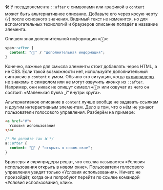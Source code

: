 🛠 У псевдоэлемента `::after` с символами или графикой в `content` может быть альтернативное описание. Добавьте его через косую черту (`/`) после основного значения. Видимый текст не изменится, но для вспомогательных технологий и браузеров описание попадёт в название элемента.

Опишем знак дополнительной информации «ⓘ»:

```css
span::after {
  content: "ⓘ" / "дополнительная информация";
}
```

Конечно, важные для смысла элементы стоит добавлять через HTML, а не CSS. Если такой возможности нет, используйте дополнительный синтаксис у `content` с умом. Обычно это ситуации, когда [скринридеры](/a11y/screenreaders/) не знакомы с символом или не могут озвучить иконку из `::after`. Например, они никак не опишут символ «ⓘ» или озвучат из чего он состоит: «Маленькая буква „i“ внутри круга».

Альтернативное описание в `content` лучше вообще не задавать ссылкам и другим интерактивным элементам. Дело в том, что о нём не узнают пользователи голосового управления. Разберём на примере:

```html
<a href="#">
  Условия использования
</a>
```

```css
/* Не делайте так ❌ */
a::after {
  content: "🔗" / "открыть в новом окне";
}
```

Браузеры и скринридеры решат, что ссылка называется «Условия использования открыть в новом окне». Пользователи голосового управления увидят только «Условия использования». Ничего не произойдёт, когда они попробуют перейти по ссылке командой «Условия использования, клик».

